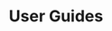 ---
title: "User Guides"
linkTitle: "User Guides"
weight: 7
description: >
  Develop your understanding of various LocalStack features, integrations, and use cases.
cascade:
  type: docs
slug: user-guide
hide_readingtime: true
hide_feedback: true
---